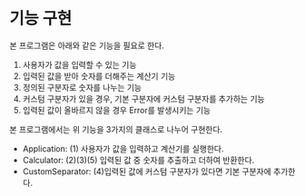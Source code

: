 # 기능 구현

본 프로그램은 아래와 같은 기능을 필요로 한다.
1. 사용자가 값을 입력할 수 있는 기능
2. 입력된 값을 받아 숫자를 더해주는 계산기 기능
3. 정의된 구분자로 숫자를 나누는 기능
4. 커스텀 구분자가 있을 경우, 기본 구분자에 커스텀 구분자를 추가하는 기능
5. 입력된 값이 올바르지 않을 경우 Error를 발생시키는 기능

본 프로그램에서는 위 기능을 3가지의 클래스로 나누어 구현한다.
- Application: (1) 사용자가 값을 입력하고 계산기를 실행한다. 
- Calculator: (2)(3)(5) 입력된 값 중 숫자를 추출하고 더하여 반환한다.
- CustomSeparator: (4)입력된 값에 커스텀 구분자가 있다면 기본 구분자에 추가한다.


